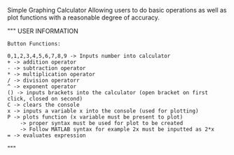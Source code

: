 Simple Graphing Calculator Allowing users to do basic operations as well as plot functions with a reasonable degree of accuracy.

""" USER INFORMATION
	
	Button Functions:

	0,1,2,3,4,5,6,7,8,9 -> Inputs number into calculator
	+ -> addition operator
	- -> subtraction operator
	* -> multiplication operator
	/ -> division operatorr
	^ -> exponent operator
	() -> inputs brackets into the calculator (open bracket on first click, closed on second)
	C -> clears the console
	x -> inputs a variable x into the console (used for plotting)
	P -> plots function (x variable must be present to plot)
		-> proper syntax must be used for plot to be created
		-> Follow MATLAB syntax for example 2x must be inputted as 2*x
	= -> evaluates expression
"""
